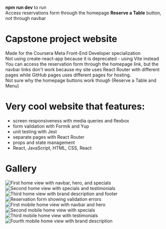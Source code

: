 **npm run dev** to run  
Access reservations form through the homepage **Reserve a Table** button, not through navbar

# Capstone project website
Made for the Coursera Meta Front-End Developer specialization  
Not using create-react-app because it is deprecated - using Vite instead  
You can access the reservation form through the homepage link, but the navbar links don't work because my site uses React Router with different pages while GitHub pages uses different pages for hosting.  
Not sure why the homepage buttons work though (Reserve a Table and Menu)

# Very cool website that features:
- screen responsiveness with media queries and flexbox
- form validation with Formik and Yup
- unit testing with Jest
- separate pages with React Router
- props and state management
- React, JavaScript, HTML, CSS, React

# Gallery

![First home view with navbar, hero, and specials](home-1.png "First home view with navbar, hero, and specials")
![Second home view with specials and testimonials](home-2.png "Second home view with specials and testimonials")
![Third home view with brand description and footer](home-3.png "Third home view with brand description and footer")
![Reservation form showing validation errors](reservation.png "Reservation form")
![First mobile home view with navbar and hero](home-mobile-1.png "First mobile home view with navbar and hero")
![Second mobile home view with specials](home-mobile-2.png "Second mobile home view with specials")
![Third mobile home view with testimonials](home-mobile-3.png "Third mobile home view with testimonials")
![Fourth mobile home view with brand description](home-mobile-4.png "Fourth mobile home view with brand description")